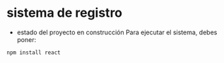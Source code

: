 <h1> sistema de registro </h1>

- estado del proyecto en construcción
Para ejecutar el sistema, debes poner:

``npm install react``

